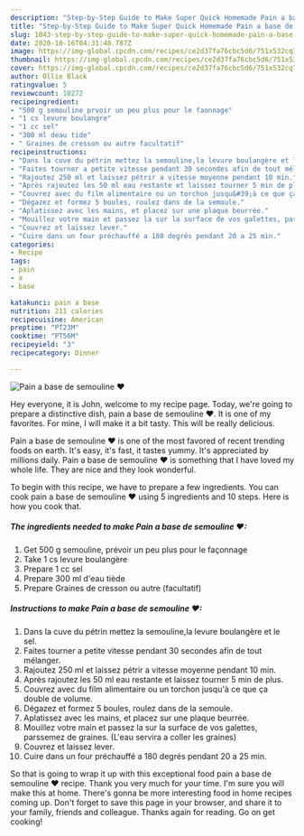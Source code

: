```yaml
---
description: "Step-by-Step Guide to Make Super Quick Homemade Pain a base de semouline ❤"
title: "Step-by-Step Guide to Make Super Quick Homemade Pain a base de semouline ❤"
slug: 1043-step-by-step-guide-to-make-super-quick-homemade-pain-a-base-de-semouline
date: 2020-10-16T04:31:48.787Z
image: https://img-global.cpcdn.com/recipes/ce2d37fa76cbc5d6/751x532cq70/pain-a-base-de-semouline-❤-photo-principale-de-la-recette.jpg
thumbnail: https://img-global.cpcdn.com/recipes/ce2d37fa76cbc5d6/751x532cq70/pain-a-base-de-semouline-❤-photo-principale-de-la-recette.jpg
cover: https://img-global.cpcdn.com/recipes/ce2d37fa76cbc5d6/751x532cq70/pain-a-base-de-semouline-❤-photo-principale-de-la-recette.jpg
author: Ollie Black
ratingvalue: 5
reviewcount: 10272
recipeingredient:
- "500 g semouline prvoir un peu plus pour le faonnage"
- "1 cs levure boulangre"
- "1 cc sel"
- "300 ml deau tide"
- " Graines de cresson ou autre facultatif"
recipeinstructions:
- "Dans la cuve du pétrin mettez la semouline,la levure boulangère et le sel."
- "Faites tourner a petite vitesse pendant 30 secondes afin de tout mélanger."
- "Rajoutez 250 ml et laissez pétrir a vitesse moyenne pendant 10 min."
- "Après rajoutez les 50 ml eau restante et laissez tourner 5 min de plus."
- "Couvrez avec du film alimentaire ou un torchon jusqu&#39;à ce que ça double de volume."
- "Dégazez et formez 5 boules, roulez dans de la semoule."
- "Aplatissez avec les mains, et placez sur une plaque beurrée."
- "Mouillez votre main et passez la sur la surface de vos galettes, parssemez de graines. (L&#39;eau servira a coller les graines)"
- "Couvrez et laissez lever."
- "Cuire dans un four préchauffé a 180 degrés pendant 20 a 25 min."
categories:
- Recipe
tags:
- pain
- a
- base

katakunci: pain a base 
nutrition: 211 calories
recipecuisine: American
preptime: "PT23M"
cooktime: "PT56M"
recipeyield: "3"
recipecategory: Dinner

---
```



![Pain a base de semouline ❤](https://img-global.cpcdn.com/recipes/ce2d37fa76cbc5d6/751x532cq70/pain-a-base-de-semouline-❤-photo-principale-de-la-recette.jpg)

Hey everyone, it is John, welcome to my recipe page. Today, we're going to prepare a distinctive dish, pain a base de semouline ❤. It is one of my favorites. For mine, I will make it a bit tasty. This will be really delicious.



Pain a base de semouline ❤ is one of the most favored of recent trending foods on earth. It's easy, it's fast, it tastes yummy. It's appreciated by millions daily. Pain a base de semouline ❤ is something that I have loved my whole life. They are nice and they look wonderful.


To begin with this recipe, we have to prepare a few ingredients. You can cook pain a base de semouline ❤ using 5 ingredients and 10 steps. Here is how you cook that.

<!--inarticleads1-->

##### The ingredients needed to make Pain a base de semouline ❤:

1. Get 500 g semouline, prévoir un peu plus pour le façonnage
1. Take 1 cs levure boulangère
1. Prepare 1 cc sel
1. Prepare 300 ml d&#39;eau tiède
1. Prepare  Graines de cresson ou autre (facultatif)




<!--inarticleads2-->

##### Instructions to make Pain a base de semouline ❤:

1. Dans la cuve du pétrin mettez la semouline,la levure boulangère et le sel.
1. Faites tourner a petite vitesse pendant 30 secondes afin de tout mélanger.
1. Rajoutez 250 ml et laissez pétrir a vitesse moyenne pendant 10 min.
1. Après rajoutez les 50 ml eau restante et laissez tourner 5 min de plus.
1. Couvrez avec du film alimentaire ou un torchon jusqu&#39;à ce que ça double de volume.
1. Dégazez et formez 5 boules, roulez dans de la semoule.
1. Aplatissez avec les mains, et placez sur une plaque beurrée.
1. Mouillez votre main et passez la sur la surface de vos galettes, parssemez de graines. (L&#39;eau servira a coller les graines)
1. Couvrez et laissez lever.
1. Cuire dans un four préchauffé a 180 degrés pendant 20 a 25 min.




So that is going to wrap it up with this exceptional food pain a base de semouline ❤ recipe. Thank you very much for your time. I'm sure you will make this at home. There's gonna be more interesting food in home recipes coming up. Don't forget to save this page in your browser, and share it to your family, friends and colleague. Thanks again for reading. Go on get cooking!
